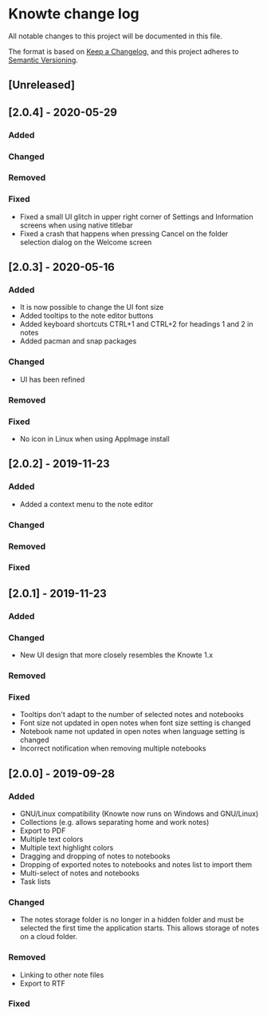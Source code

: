 # Knowte change log

All notable changes to this project will be documented in this file.

The format is based on [Keep a Changelog](https://keepachangelog.com/en/1.0.0/),
and this project adheres to [Semantic Versioning](https://semver.org/spec/v2.0.0.html).

## [Unreleased]

## [2.0.4] - 2020-05-29
### Added
### Changed
### Removed
### Fixed
- Fixed a small UI glitch in upper right corner of Settings and Information screens when using native titlebar
- Fixed a crash that happens when pressing Cancel on the folder selection dialog on the Welcome screen

## [2.0.3] - 2020-05-16
### Added
- It is now possible to change the UI font size
- Added tooltips to the note editor buttons
- Added keyboard shortcuts CTRL+1 and CTRL+2 for headings 1 and 2 in notes
- Added pacman and snap packages
### Changed
- UI has been refined
### Removed
### Fixed
- No icon in Linux when using AppImage install

## [2.0.2] - 2019-11-23
### Added
- Added a context menu to the note editor
### Changed
### Removed
### Fixed

## [2.0.1] - 2019-11-23
### Added
### Changed
- New UI design that more closely resembles the Knowte 1.x
### Removed
### Fixed
- Tooltips don't adapt to the number of selected notes and notebooks
- Font size not updated in open notes when font size setting is changed
- Notebook name not updated in open notes when language setting is changed
- Incorrect notification when removing multiple notebooks

## [2.0.0] - 2019-09-28
### Added
- GNU/Linux compatibility (Knowte now runs on Windows and GNU/Linux)
- Collections (e.g. allows separating home and work notes)
- Export to PDF
- Multiple text colors
- Multiple text highlight colors
- Dragging and dropping of notes to notebooks
- Dropping of exported notes to notebooks and notes list to import them
- Multi-select of notes and notebooks
- Task lists
### Changed
- The notes storage folder is no longer in a hidden folder and must be selected the first time the application starts. This allows storage of notes on a cloud folder.
### Removed
- Linking to other note files
- Export to RTF
### Fixed